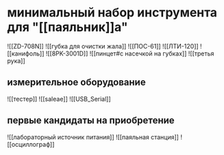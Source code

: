 # минимальный набор инструмента для "[[паяльник]]а"

![[ZD-708N]]
![[губка для очистки жала]]
![[ПОС-61]]
![[ЛТИ-120]]
![[канифоль]]
![[8PK-3001D]]
![[пинцет#с насечкой на губках]]
![[третья рука]]

## измерительное оборудование

![[тестер]]
![[saleae]]
![[USB_Serial]]

## первые кандидаты на приобретение

![[лабораторный источник питания]]
![[паяльная станция]]
![[осциллограф]]
